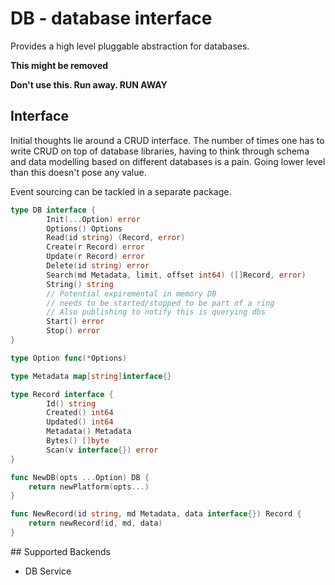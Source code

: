 # DB - database interface

Provides a high level pluggable abstraction for databases.

**This might be removed**

**Don't use this. Run away. RUN AWAY**

## Interface

Initial thoughts lie around a CRUD interface. The number of times 
one has to write CRUD on top of database libraries, having to think 
through schema and data modelling based on different databases is a 
pain. Going lower level than this doesn't pose any value.

Event sourcing can be tackled in a separate package.

```go
type DB interface {
        Init(...Option) error
        Options() Options
        Read(id string) (Record, error)
        Create(r Record) error
        Update(r Record) error
        Delete(id string) error
        Search(md Metadata, limit, offset int64) ([]Record, error)
        String() string
        // Potential expiremental in memory DB
        // needs to be started/stopped to be part of a ring
        // Also publishing to notify this is querying dbs
        Start() error
        Stop() error
}

type Option func(*Options)

type Metadata map[string]interface{}

type Record interface {
        Id() string
        Created() int64
        Updated() int64
        Metadata() Metadata
        Bytes() []byte
        Scan(v interface{}) error
}

func NewDB(opts ...Option) DB {
	return newPlatform(opts...)
}

func NewRecord(id string, md Metadata, data interface{}) Record {
	return newRecord(id, md, data)
}
```

## Supported Backends

- DB Service
